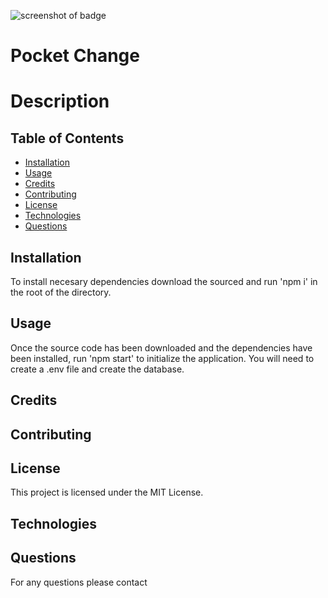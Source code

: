 ![screenshot of badge](https://img.shields.io/badge/license-MIT-blue.svg)

# Pocket Change

# Description
<!-- Add What the applications does here -->

<!-- Link to deployed Application -->

## Table of Contents

* [Installation](#installation)
* [Usage](#usage)
* [Credits](#credits)
* [Contributing](#contributing)
* [License](#license)
* [Technologies](#technologies)
* [Questions](#questions)

## Installation

To install necesary dependencies download the sourced and run 'npm i' in the root of the directory.

## Usage

Once the source code has been downloaded and the dependencies have been installed, run 'npm start' to initialize the application. You will need to create a .env file and create the database.

## Credits
<!-- Put all group members names/repos -->


## Contributing

<!-- What do users need to know about contributing to this repository. -->

## License

This project is licensed under the MIT License.

## Technologies

<!-- List out all technologies that were used (i.e css packages, frameworks and etc.) -->

## Questions

For any questions please contact 
<!-- Group Members Info who would want to be contacted. -->
